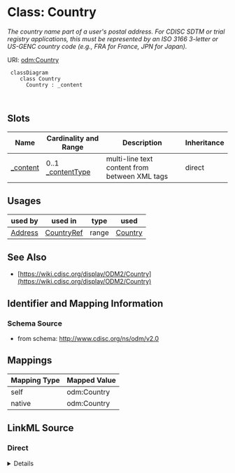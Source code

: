 # Class: Country


_The country name part of a user's postal address. For CDISC SDTM or trial registry applications, this must be represented by an ISO 3166 3-letter or US-GENC country code (e.g., FRA for France, JPN for Japan)._





URI: [odm:Country](http://www.cdisc.org/ns/odm/v2.0/Country)



```mermaid
 classDiagram
    class Country
      Country : _content
        
      
```




<!-- no inheritance hierarchy -->


## Slots

| Name | Cardinality and Range | Description | Inheritance |
| ---  | --- | --- | --- |
| [_content](_content.md) | 0..1 <br/> [_contentType](_contentType.md) | multi-line text content from between XML tags | direct |





## Usages

| used by | used in | type | used |
| ---  | --- | --- | --- |
| [Address](Address.md) | [CountryRef](CountryRef.md) | range | [Country](Country.md) |






## See Also

* [https://wiki.cdisc.org/display/ODM2/Country](https://wiki.cdisc.org/display/ODM2/Country)

## Identifier and Mapping Information







### Schema Source


* from schema: http://www.cdisc.org/ns/odm/v2.0





## Mappings

| Mapping Type | Mapped Value |
| ---  | ---  |
| self | odm:Country |
| native | odm:Country |





## LinkML Source

<!-- TODO: investigate https://stackoverflow.com/questions/37606292/how-to-create-tabbed-code-blocks-in-mkdocs-or-sphinx -->

### Direct

<details>
```yaml
name: Country
description: The country name part of a user's postal address. For CDISC SDTM or trial
  registry applications, this must be represented by an ISO 3166 3-letter or US-GENC
  country code (e.g., FRA for France, JPN for Japan).
from_schema: http://www.cdisc.org/ns/odm/v2.0
see_also:
- https://wiki.cdisc.org/display/ODM2/Country
slots:
- _content
slot_usage:
  range:
    name: range
    id_prefixes:
    - text
class_uri: odm:Country

```
</details>

### Induced

<details>
```yaml
name: Country
description: The country name part of a user's postal address. For CDISC SDTM or trial
  registry applications, this must be represented by an ISO 3166 3-letter or US-GENC
  country code (e.g., FRA for France, JPN for Japan).
from_schema: http://www.cdisc.org/ns/odm/v2.0
see_also:
- https://wiki.cdisc.org/display/ODM2/Country
slot_usage:
  range:
    name: range
    id_prefixes:
    - text
attributes:
  name: _content
  description: multi-line text content from between XML tags
  from_schema: http://www.cdisc.org/ns/odm/v2.0
  rank: 1000
  alias: _content
  owner: Country
  domain_of:
  - TranslatedText
  - Title
  - CheckValue
  - Code
  - WorkflowEnd
  - UserName
  - Prefix
  - Suffix
  - FullName
  - GivenName
  - FamilyName
  - StreetName
  - HouseNumber
  - City
  - StateProv
  - Country
  - PostalCode
  - OtherText
  - Meaning
  - LegalReason
  - DateTimeStamp
  - ReasonForChange
  - SourceID
  - FlagValue
  - FlagType
  - Value
  range: _contentType
  inlined: true
class_uri: odm:Country

```
</details>
